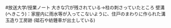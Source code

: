 #放送大学/授業ノート
大きな穴が残されている→柱の刺さっていたところ
壁溝 (へきこう)：家屋内に雨水等が入ってこないように、住戸のまわりに作られた溝
玉造り工房跡 (砥石や紡錘車が出土している)
